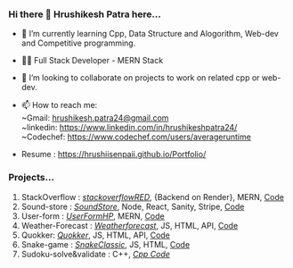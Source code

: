 ### Hi there 👋 Hrushikesh Patra here...

- 🌱 I’m currently learning Cpp, Data Structure and Alogorithm, Web-dev and Competitive programming. 
- 👨‍💻 Full Stack Developer - MERN Stack
- 👯 I’m looking to collaborate on projects to work on related cpp or web-dev.

- 📫 How to reach me: <br />
     ~Gmail: hrushikesh.patra24@gmail.com<br>
     ~linkedin: https://www.linkedin.com/in/hrushikeshpatra24/<br>
     ~Codechef: https://www.codechef.com/users/averageruntime<br>
     
- Resume : https://hrushiisenpaii.github.io/Portfolio/
     
     
### Projects...

1) StackOverflow : *[stackoverflowRED](https://theredfrog.netlify.app/)*, {Backend on Render}, MERN, [Code](https://github.com/hrushiisenpaii/StackOverflow) <br>
2) Sound-store : *[SoundStore](https://sound-xi.vercel.app/)*, Node, React, Sanity, Stripe, [Code](https://github.com/hrushiisenpaii/sound) <br>
3) User-form : *[UserFormHP](https://userformhp.netlify.app/)*, MERN, [Code](https://github.com/hrushiisenpaii/User-Form) <br>
4) Weather-Forecast : *[Weatherforecast](https://hrushiisenpaii.github.io/WeatherForecast/)*, JS, HTML, API, [Code](https://github.com/hrushiisenpaii/WeatherForecast) <br>
5) Quokker: *[Quokker](https://quokker.vercel.app/)*, JS, HTML, API, [Code](https://github.com/hrushiisenpaii/quokker) <br>
6) Snake-game :  *[SnakeClassic](https://hrushiisenpaii.github.io/Snake-classic/index.html)*, JS, HTML, [Code](https://github.com/hrushiisenpaii/Snake-classic) <br>
7) Sudoku-solve&validate : C++, *[Cpp Code](https://github.com/hrushiisenpaii/GameSUDOKU)* <br>
